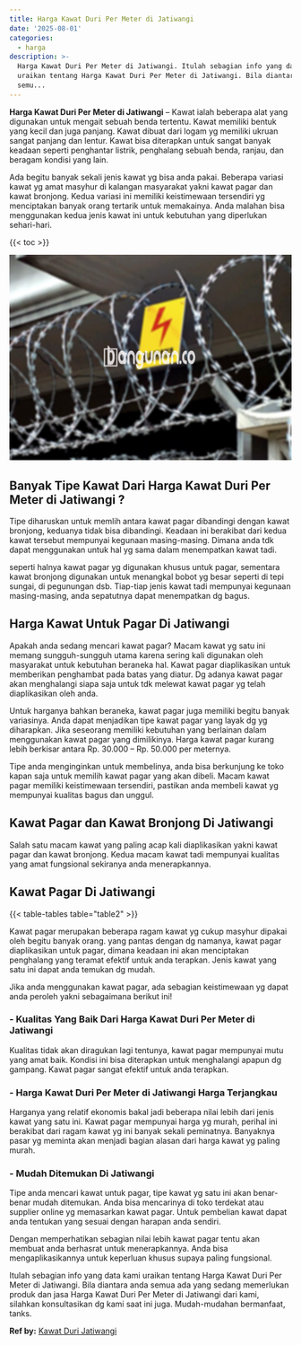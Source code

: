 ```yaml
---
title: Harga Kawat Duri Per Meter di Jatiwangi
date: '2025-08-01'
categories:
  - harga
description: >-
  Harga Kawat Duri Per Meter di Jatiwangi. Itulah sebagian info yang data kami
  uraikan tentang Harga Kawat Duri Per Meter di Jatiwangi. Bila diantara anda
  semu...
---
```


**Harga Kawat Duri Per Meter di Jatiwangi** – Kawat ialah beberapa alat yang digunakan untuk mengait sebuah benda tertentu. Kawat memiliki bentuk yang kecil dan juga panjang. Kawat dibuat dari logam yg memiliki ukruan sangat panjang dan lentur. Kawat bisa diterapkan untuk sangat banyak keadaan seperti penghantar listrik, penghalang sebuah benda, ranjau, dan beragam kondisi yang lain.

Ada begitu banyak sekali jenis kawat yg bisa anda pakai. Beberapa variasi kawat yg amat masyhur di kalangan masyarakat yakni kawat pagar dan kawat bronjong. Kedua variasi ini memiliki keistimewaan tersendiri yg menciptakan banyak orang tertarik untuk memakainya. Anda malahan bisa menggunakan kedua jenis kawat ini untuk kebutuhan yang diperlukan sehari-hari.

{{< toc >}}

![Harga Kawat Duri Per Meter di Jatiwangi](/images/jual-kawat-murah13.png)

## Banyak Tipe Kawat Dari Harga Kawat Duri Per Meter di Jatiwangi ?

Tipe diharuskan untuk memlih antara kawat pagar dibandingi dengan kawat bronjong, keduanya tidak bisa dibandingi. Keadaan ini berakibat dari kedua kawat tersebut mempunyai kegunaan masing-masing. Dimana anda tdk dapat menggunakan untuk hal yg sama dalam menempatkan kawat tadi.

seperti halnya kawat pagar yg digunakan khusus untuk pagar, sementara kawat bronjong digunakan untuk menangkal bobot yg besar seperti di tepi sungai, di pegunungan dsb. Tiap-tiap jenis kawat tadi mempunyai kegunaan masing-masing, anda sepatutnya dapat menempatkan dg bagus.

## Harga Kawat Untuk Pagar Di Jatiwangi

Apakah anda sedang mencari kawat pagar? Macam kawat yg satu ini memang sungguh-sungguh utama karena sering kali digunakan oleh masyarakat untuk kebutuhan beraneka hal. Kawat pagar diaplikasikan untuk memberikan penghambat pada batas yang diatur. Dg adanya kawat pagar akan menghalangi siapa saja untuk tdk melewat kawat pagar yg telah diaplikasikan oleh anda.

Untuk harganya bahkan beraneka, kawat pagar juga memiliki begitu banyak variasinya. Anda dapat menjadikan tipe kawat pagar yang layak dg yg diharapkan. Jika seseorang memiliki kebutuhan yang berlainan dalam menggunakan kawat pagar yang dimilikinya. Harga kawat pagar kurang lebih berkisar antara Rp. 30.000 – Rp. 50.000 per meternya.

Tipe anda menginginkan untuk membelinya, anda bisa berkunjung ke toko kapan saja untuk memilih kawat pagar yang akan dibeli. Macam kawat pagar memiliki keistimewaan tersendiri, pastikan anda membeli kawat yg mempunyai kualitas bagus dan unggul.

## Kawat Pagar dan Kawat Bronjong Di Jatiwangi

Salah satu macam kawat yang paling acap kali diaplikasikan yakni kawat pagar dan kawat bronjong. Kedua macam kawat tadi mempunyai kualitas yang amat fungsional sekiranya anda menerapkannya.

## Kawat Pagar Di Jatiwangi

{{< table-tables table="table2" >}}

Kawat pagar merupakan beberapa ragam kawat yg cukup masyhur dipakai oleh begitu banyak orang. yang pantas dengan dg namanya, kawat pagar diaplikasikan untuk pagar, dimana keadaan ini akan menciptakan penghalang yang teramat efektif untuk anda terapkan. Jenis kawat yang satu ini dapat anda temukan dg mudah.

Jika anda menggunakan kawat pagar, ada sebagian keistimewaan yg dapat anda peroleh yakni sebagaimana berikut ini!

### \- Kualitas Yang Baik Dari Harga Kawat Duri Per Meter di Jatiwangi

Kualitas tidak akan diragukan lagi tentunya, kawat pagar mempunyai mutu yang amat baik. Kondisi ini bisa diterapkan untuk menghalangi apapun dg gampang. Kawat pagar sangat efektif untuk anda terapkan.

### \- Harga Kawat Duri Per Meter di Jatiwangi Harga Terjangkau

Harganya yang relatif ekonomis bakal jadi beberapa nilai lebih dari jenis kawat yang satu ini. Kawat pagar mempunyai harga yg murah, perihal ini berakibat dari ragam kawat yg ini banyak sekali peminatnya. Banyaknya pasar yg meminta akan menjadi bagian alasan dari harga kawat yg paling murah.

### \- Mudah Ditemukan Di Jatiwangi

Tipe anda mencari kawat untuk pagar, tipe kawat yg satu ini akan benar-benar mudah ditemukan. Anda bisa mencarinya di toko terdekat atau supplier online yg memasarkan kawat pagar. Untuk pembelian kawat dapat anda tentukan yang sesuai dengan harapan anda sendiri.

Dengan memperhatikan sebagian nilai lebih kawat pagar tentu akan membuat anda berhasrat untuk menerapkannya. Anda bisa mengaplikasikannya untuk keperluan khusus supaya paling fungsional.

Itulah sebagian info yang data kami uraikan tentang Harga Kawat Duri Per Meter di Jatiwangi. Bila diantara anda semua ada yang sedang memerlukan produk dan jasa Harga Kawat Duri Per Meter di Jatiwangi dari kami, silahkan konsultasikan dg kami saat ini juga. Mudah-mudahan bermanfaat, tanks.

**Ref by:** [Kawat Duri Jatiwangi](https://id.wikipedia.org/wiki/Kawat)
